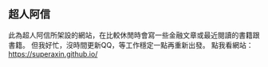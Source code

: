 ## 超人阿信 ##
此為超人阿信所架設的網站，在比較休閒時會寫一些金融文章或最近閱讀的書籍跟書籍。
但我好忙，沒時間更新QQ，等工作穩定一點再重新出發。
點我看網站：https://superaxin.github.io/
